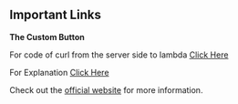 ## Important Links

**The Custom Button**

For code of curl from the server side to lambda [Click Here](https://github.com/algosal/dev-workflows/tree/main/phprunner/custom%20button%20code)

For Explanation [Click Here](https://xlinesoft.com/phprunner/docs/button_getcurrentrecord.htm)

Check out the [official website](https://xlinesoft.com/phprunner/docs/button_getcurrentrecord.htm) for more information.

